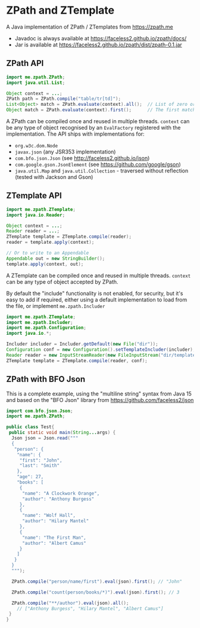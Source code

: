 # ZPath and ZTemplate

A Java implementation of ZPath / ZTemplates from <a href="https://zpath.me">https://zpath.me</a>

* Javadoc is always available at <a href="https://faceless2.github.io/zpath/docs/">https://faceless2.github.io/zpath/docs/</a>
* Jar is available at <a href="https://faceless2.github.io/zpath/dist/zpath-0.1.jar">https://faceless2.github.io/zpath/dist/zpath-0.1.jar</a>

## ZPath API
```java
import me.zpath.ZPath;
import java.util.List;

Object context = ...;
ZPath path = ZPath.compile("table/tr[td]");
List<Object> match = ZPath.evaluate(context).all();  // List of zero or more matches
Object match = ZPath.evaluate(context).first();      // The first match, or null if none
```

A ZPath can be compiled once and reused in multiple threads.
`context` can be any type of object recognised by an `EvalFactory` registered with the implementation. The API ships with implementations for:

* `org.w3c.dom.Node`
* `javax.json` (any JSR353 implementation)
* `com.bfo.json.Json` (see http://faceless2.github.io/json)
* `com.google.gson.JsonElement` (see https://github.com/google/gson)
* `java.util.Map` and `java.util.Collection` - traversed without reflection (tested with Jackson and Gson)


## ZTemplate API
```java
import me.zpath.ZTemplate;
import java.io.Reader;

Object context = ...;
Reader reader = ...;
ZTemplate template = ZTemplate.compile(reader);
reader = template.apply(context);

// Or to write to an Appendable
Appendable out = new StringBuilder();
template.apply(context, out);
```

A ZTemplate can be compiled once and reused in multiple threads.
`context` can be any type of object accepted by ZPath.

By default the "include" functionality is not enabled, for security, but it's
easy to add if required, either using a default implementation to load from the
file, or implement <code>me.zpath.Includer</code>

```java
import me.zpath.ZTemplate;
import me.zpath.Includer;
import me.zpath.Configuration;
import java.io.*;

Includer includer = Includer.getDefault(new File("dir"));
Configuration conf = new Configuration().setTemplateIncluder(includer);
Reader reader = new InputStreamReader(new FileInputStream("dir/template.zt"), "UTF-8");
ZTemplate template = ZTemplate.compile(reader, conf);
```

## ZPath with BFO Json
This is a complete example, using the "multiline string" syntax from Java 15 and based
on the "BFO Json" library from https://github.com/faceless2/json
```java
import com.bfo.json.Json;
import me.zpath.ZPath;

public class Test{
 public static void main(String...args) {
  Json json = Json.read("""
  {
   "person": {
    "name": {
     "first": "John",
     "last": "Smith"
    },
    "age": 27,
    "books": [
     {
      "name": "A Clockwork Orange",
      "author": "Anthony Burgess"
     },
     {
      "name": "Wolf Hall",
      "author": "Hilary Mantel"
     },
     {
      "name": "The First Man",
      "author": "Albert Camus"
     }
    ]
   }
  }
  """);

  ZPath.compile("person/name/first").eval(json).first(); // "John"

  ZPath.compile("count(person/books/*)").eval(json).first(); // 3

  ZPath.compile("**/author").eval(json).all();
    // ["Anthony Burgess", "Hilary Mantel", "Albert Camus"]
 }
}
```
